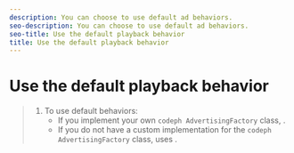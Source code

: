 ```yaml
---
description: You can choose to use default ad behaviors.
seo-description: You can choose to use default ad behaviors.
seo-title: Use the default playback behavior
title: Use the default playback behavior
---
```


# Use the default playback behavior

>1. To use default behaviors:
>    * If you implement your own `codeph AdvertisingFactory` class,  .
>    * If you do not have a custom implementation for the `codeph AdvertisingFactory` class,  uses  .
>   
>   

